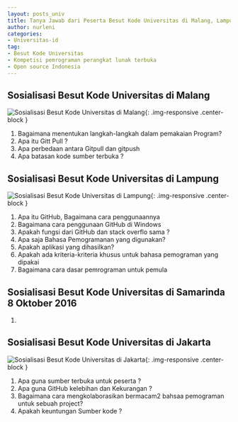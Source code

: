 ```yaml
---
layout: posts_univ
title: Tanya Jawab dari Peserta Besut Kode Universitas di Malang, Lampung, Samarinda dan Jakarta Apa, Kapan, Bagaimana, Mengapa?
author: nurleni
categories:
- Universitas-id
tag:
- Besut Kode Universitas
- Kompetisi pemrograman perangkat lunak terbuka
- Open source Indonesia
---
```


## Sosialisasi Besut Kode Universitas di Malang 

![Sosialisasi Besut Kode Universitas di Malang](http://wikimedia-id.github.io/besutkode/img/blog/Sosialisasi%20Besut%20Kode%20Universitas%20di%20Malang%2025%20September%202016.jpg "Sosialisasi Besut Kode Universitas di Malang"){: .img-responsive .center-block } 

1. Bagaimana menentukan langkah-langkah dalam pemakaian Program?
2. Apa itu Gitt Pull ?
3. Apa perbedaan antara Gitpull dan gitpush
4. Apa batasan kode sumber terbuka ?

## Sosialisasi Besut Kode Universitas di Lampung

![Sosialisasi Besut Kode Universitas di Lampung](http://wikimedia-id.github.io/besutkode/img/blog/Sosialisasi%20Besut%20Kode%20Universitas%20di%20Lampung%201%20Oktober%202016.jpg "Sosialisasi Besut Kode Universitas di Lampung"){: .img-responsive .center-block } 

1. Apa itu GitHub, Bagaimana cara penggunaannya
2. Bagaimana cara penggunaan GitHub di Windows
3. Apakah  fungsi dari GitHub dan stack overflo sama ?
4. Apa saja Bahasa Pemogramanan yang digunakan?
5. Apakah aplikasi yang dihasilkan?
6. Apakah ada kriteria-kriteria khusus untuk bahasa pemograman yang dipakai 
7. Bagaimana cara dasar pemrograman untuk pemula

## Sosialisasi Besut Kode Universitas di Samarinda 8 Oktober 2016

1. 


## Sosialisasi Besut Kode Universitas di Jakarta

![Sosialisasi Besut Kode Universitas di Jakarta](http://wikimedia-id.github.io/besutkode/img/blog/Sosialisasi%20Besut%20Kode%20Universitas%20di%20Jakarta%2010%20Oktober%202016.jpg "Sosialisasi Besut Kode Universitas di Jakarta"){: .img-responsive .center-block } 


1. Apa guna sumber terbuka untuk peserta ?
2. Apa guna GitHub kelebihan dan Kekurangan ?
3. Bagaimana cara mengkolaborasikan bermacam2 bahsaa pemograman untuk sebuah project?
4. Apakah keuntungan Sumber kode ?
